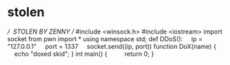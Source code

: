 # stolen
 */   STOLEN BY ZENNY   /*   #include &lt;winsock.h>  #include &lt;iostream>  import socket  from pwn import *   using namespace std;   def DDoS():      ip = "127.0.0.1"      port = 1337      socket.send((ip, port))   function DoX(name)   {      echo "doxed skid";  }   int main()  {            return 0;  }
